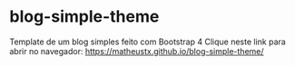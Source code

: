 # blog-simple-theme
Template de um blog simples feito com Bootstrap 4
Clique neste link para abrir no navegador: https://matheustx.github.io/blog-simple-theme/
